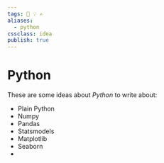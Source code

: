 ```yaml
---
tags: 💨 💡 ✍️
aliases: 
  - python
cssclass: idea
publish: true
---
```

# Python
These are some ideas about _Python_ to write about:

- Plain Python
- Numpy
- Pandas
- Statsmodels
- Matplotlib
- Seaborn
- 
